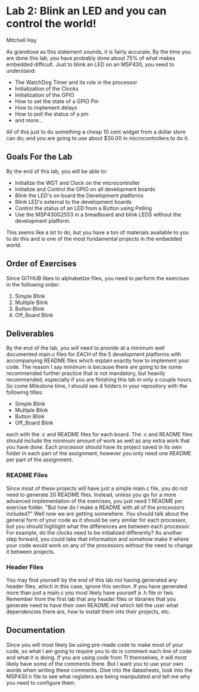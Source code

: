 # Lab 2: Blink an LED and you can control the world!
Mitchell Hay

As grandiose as this statement sounds, it is fairly accurate. By the time you are done this lab, you have probably done about 75% of what makes embedded difficult. Just to blink an LED on an MSP430, you need to understand:
* The WatchDog Timer and its role in the processor
* Initialization of the Clocks
* Initialization of the GPIO
* How to set the state of a GPIO Pin
* How to implement delays
* How to poll the status of a pin
* and more...

All of this just to do something a cheap 10 cent widget from a dollar store can do; and you are going to use about $30.00 in microcontrollers to do it.

## Goals For the Lab
By the end of this lab, you will be able to:
* Initialize the WDT and Clock on the microcontroller
* Initialize and Control the GPIO on all development boards
* Blink the LED's on board the Development platforms
* Blink LED's external to the development boards
* Control the status of an LED from a Button using Polling
* Use the MSP430G2553 in a breadboard and blink LEDS without the development platform.

This seems like a lot to do, but you have a ton of materials available to you to do this and is one of the most fundamental projects in the embedded world. 

## Order of Exercises
Since GITHUB likes to alphabetize files, you need to perform the exercises in the following order:
1. Simple Blink
2. Multiple Blink
3. Button Blink
4. Off_Board Blink

## Deliverables
By the end of the lab, you will need to provide at a minimum well documented main.c files for *EACH* of the 5 development platforms with accompanying README files which explain exactly how to implement your code. The reason I say minimum is because there are going to be some recommended further practice that is not mandatory, but heavily recommended, especially if you are finishing this lab in only a couple hours. So come Milestone time, I should see 4 folders in your repository with the following titles:
* Simple Blink
* Multiple Blink
* Button Blink
* Off_Board Blink

each with the .c and README files for each board. The .c and README files should include the minimum amount of work as well as any extra work that you have done. Each processor should have its project saved in its own folder in each part of the assignment, however you only need one README per part of the assignment.

### README Files
Since most of these projects will have just a simple main.c file, you do not need to generate 20 README files. Instead, unless you go for a more advanced implementation of the exercises, you just need 1 README per exercise folder. "But how do I make a README with all of the processors included?" Well now we are getting somewhere. You should talk about the general form of your code as it should be very similar for each processor, but you should highlight what the differences are between each processor. For example, do the clocks need to be initialized differently? As another step forward, you could take that information and somehow make it where your code would work on any of the processors without the need to change it between projects.


### Header Files
You may find yourself by the end of this lab not having generated any header files, which in this case, ignore this section. If you have generated more than just a main.c you most likely have yourself a .h file or two. Remember from the first lab that any header files or libraries that you generate need to have their own README.md which tell the user what dependencies there are, how to install them into their projects, etc.

## Documentation
Since you will most likely be using pre-made code to make most of your code, so what I am going to require you to do is comment each line of code and what it is doing. If you are using code from TI themselves, it will most likely have some of the comments there. But I want you to use your own words when writing these comments. Dive into the datasheets, look into the MSP430.h file to see what registers are being manipulated and tell me why you need to configure them. 

